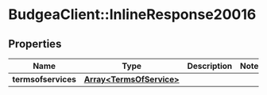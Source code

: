# BudgeaClient::InlineResponse20016

## Properties
Name | Type | Description | Notes
------------ | ------------- | ------------- | -------------
**termsofservices** | [**Array&lt;TermsOfService&gt;**](TermsOfService.md) |  | 


